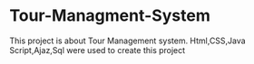 # Tour-Managment-System
This project is about Tour Management system. Html,CSS,Java Script,Ajaz,Sql were used to create this project
